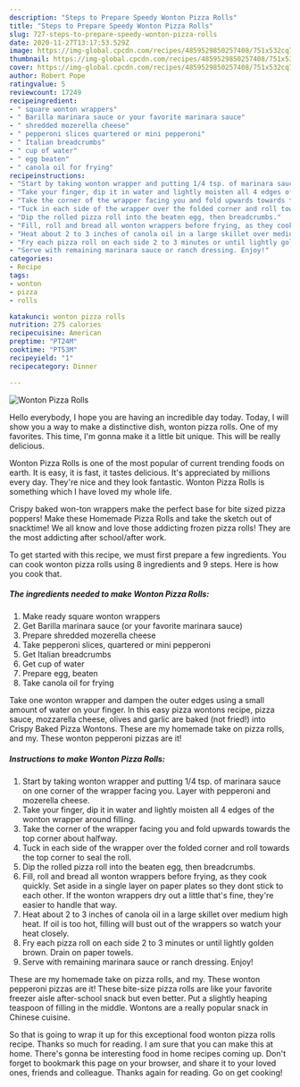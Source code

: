```yaml
---
description: "Steps to Prepare Speedy Wonton Pizza Rolls"
title: "Steps to Prepare Speedy Wonton Pizza Rolls"
slug: 727-steps-to-prepare-speedy-wonton-pizza-rolls
date: 2020-11-27T13:17:53.529Z
image: https://img-global.cpcdn.com/recipes/4859529850257408/751x532cq70/wonton-pizza-rolls-recipe-main-photo.jpg
thumbnail: https://img-global.cpcdn.com/recipes/4859529850257408/751x532cq70/wonton-pizza-rolls-recipe-main-photo.jpg
cover: https://img-global.cpcdn.com/recipes/4859529850257408/751x532cq70/wonton-pizza-rolls-recipe-main-photo.jpg
author: Robert Pope
ratingvalue: 5
reviewcount: 17249
recipeingredient:
- " square wonton wrappers"
- " Barilla marinara sauce or your favorite marinara sauce"
- " shredded mozerella cheese"
- " pepperoni slices quartered or mini pepperoni"
- " Italian breadcrumbs"
- " cup of water"
- " egg beaten"
- " canola oil for frying"
recipeinstructions:
- "Start by taking wonton wrapper and putting 1/4 tsp. of marinara sauce on one corner of the wrapper facing you. Layer with pepperoni and mozerella cheese."
- "Take your finger, dip it in water and lightly moisten all 4 edges of the wonton wrapper around filling."
- "Take the corner of the wrapper facing you and fold upwards towards the top corner about halfway."
- "Tuck in each side of the wrapper over the folded corner and roll towards the top corner to seal the roll."
- "Dip the rolled pizza roll into the beaten egg, then breadcrumbs."
- "Fill, roll and bread all wonton wrappers before frying, as they cook quickly. Set aside in a single layer on paper plates so they dont stick to each other. If the wonton wrappers dry out a little that&#39;s fine, they&#39;re easier to handle that way."
- "Heat about 2 to 3 inches of canola oil in a large skillet over medium high heat. If oil is too hot, filling will bust out of the wrappers so watch your heat closely."
- "Fry each pizza roll on each side 2 to 3 minutes or until lightly golden brown. Drain on paper towels."
- "Serve with remaining marinara sauce or ranch dressing. Enjoy!"
categories:
- Recipe
tags:
- wonton
- pizza
- rolls

katakunci: wonton pizza rolls 
nutrition: 275 calories
recipecuisine: American
preptime: "PT24M"
cooktime: "PT53M"
recipeyield: "1"
recipecategory: Dinner

---
```



![Wonton Pizza Rolls](https://img-global.cpcdn.com/recipes/4859529850257408/751x532cq70/wonton-pizza-rolls-recipe-main-photo.jpg)

Hello everybody, I hope you are having an incredible day today. Today, I will show you a way to make a distinctive dish, wonton pizza rolls. One of my favorites. This time, I'm gonna make it a little bit unique. This will be really delicious.

Wonton Pizza Rolls is one of the most popular of current trending foods on earth. It is easy, it is fast, it tastes delicious. It's appreciated by millions every day. They're nice and they look fantastic. Wonton Pizza Rolls is something which I have loved my whole life.

Crispy baked won-ton wrappers make the perfect base for bite sized pizza poppers! Make these Homemade Pizza Rolls and take the sketch out of snacktime! We all know and love those addicting frozen pizza rolls! They are the most addicting after school/after work.


To get started with this recipe, we must first prepare a few ingredients. You can cook wonton pizza rolls using 8 ingredients and 9 steps. Here is how you cook that.

<!--inarticleads1-->

##### The ingredients needed to make Wonton Pizza Rolls:

1. Make ready  square wonton wrappers
1. Get  Barilla marinara sauce (or your favorite marinara sauce)
1. Prepare  shredded mozerella cheese
1. Take  pepperoni slices, quartered or mini pepperoni
1. Get  Italian breadcrumbs
1. Get  cup of water
1. Prepare  egg, beaten
1. Take  canola oil for frying


Take one wonton wrapper and dampen the outer edges using a small amount of water on your finger. In this easy pizza wontons recipe, pizza sauce, mozzarella cheese, olives and garlic are baked (not fried!) into Crispy Baked Pizza Wontons. These are my homemade take on pizza rolls, and my. These wonton pepperoni pizzas are it! 

<!--inarticleads2-->

##### Instructions to make Wonton Pizza Rolls:

1. Start by taking wonton wrapper and putting 1/4 tsp. of marinara sauce on one corner of the wrapper facing you. Layer with pepperoni and mozerella cheese.
1. Take your finger, dip it in water and lightly moisten all 4 edges of the wonton wrapper around filling.
1. Take the corner of the wrapper facing you and fold upwards towards the top corner about halfway.
1. Tuck in each side of the wrapper over the folded corner and roll towards the top corner to seal the roll.
1. Dip the rolled pizza roll into the beaten egg, then breadcrumbs.
1. Fill, roll and bread all wonton wrappers before frying, as they cook quickly. Set aside in a single layer on paper plates so they dont stick to each other. If the wonton wrappers dry out a little that&#39;s fine, they&#39;re easier to handle that way.
1. Heat about 2 to 3 inches of canola oil in a large skillet over medium high heat. If oil is too hot, filling will bust out of the wrappers so watch your heat closely.
1. Fry each pizza roll on each side 2 to 3 minutes or until lightly golden brown. Drain on paper towels.
1. Serve with remaining marinara sauce or ranch dressing. Enjoy!


These are my homemade take on pizza rolls, and my. These wonton pepperoni pizzas are it! These bite-size pizza rolls are like your favorite freezer aisle after-school snack but even better. Put a slightly heaping teaspoon of filling in the middle. Wontons are a really popular snack in Chinese cuisine. 

So that is going to wrap it up for this exceptional food wonton pizza rolls recipe. Thanks so much for reading. I am sure that you can make this at home. There's gonna be interesting food in home recipes coming up. Don't forget to bookmark this page on your browser, and share it to your loved ones, friends and colleague. Thanks again for reading. Go on get cooking!
